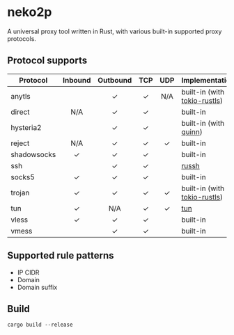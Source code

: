 # neko2p

A universal proxy tool written in Rust, with various built-in supported proxy protocols.

## Protocol supports

|Protocol   |Inbound|Outbound|TCP    |UDP    |Implementation|
|-----------|:-----:|:------:|:-----:|:-----:|--------------|
|anytls     |       |&check; |&check;|N/A    |built-in (with [tokio-rustls](https://github.com/rustls/tokio-rustls))|
|direct     |N/A    |&check; |&check;|       |built-in      |
|hysteria2  |       |&check; |&check;|       |built-in (with [quinn](https://github.com/quinn-rs/quinn))|
|reject     |N/A    |&check; |&check;|&check;|built-in      |
|shadowsocks|&check;|&check; |&check;|       |built-in      |
|ssh        |       |&check; |&check;|       |[russh](https://github.com/Eugeny/russh)|
|socks5     |&check;|&check; |&check;|       |built-in      |
|trojan     |&check;|&check; |&check;|&check;|built-in (with [tokio-rustls](https://github.com/rustls/tokio-rustls))|
|tun        |&check;|N/A     |&check;|&check;|[tun](https://github.com/meh/rust-tun)|
|vless      |&check;|&check; |&check;|       |built-in      |
|vmess      |       |&check; |&check;|       |built-in      |

## Supported rule patterns

* IP CIDR
* Domain
* Domain suffix

## Build

```shell
cargo build --release
```
